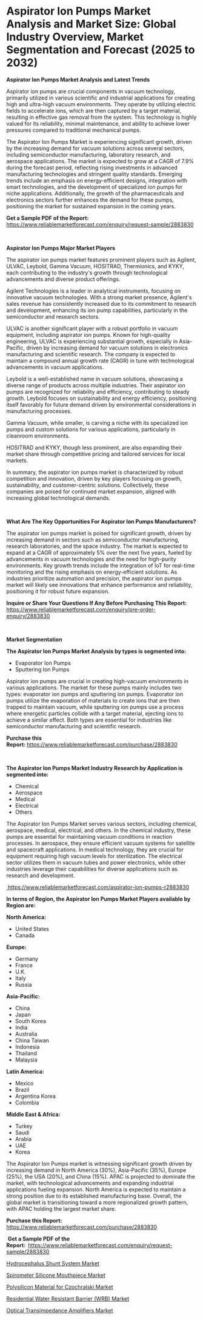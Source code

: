 <p><h1>Aspirator Ion Pumps Market Analysis and Market Size: Global Industry Overview, Market Segmentation and Forecast (2025 to 2032)</h1></p><p><strong>Aspirator Ion Pumps Market Analysis and Latest Trends</strong></p>
<p><p>Aspirator ion pumps are crucial components in vacuum technology, primarily utilized in various scientific and industrial applications for creating high and ultra-high vacuum environments. They operate by utilizing electric fields to accelerate ions, which are then captured by a target material, resulting in effective gas removal from the system. This technology is highly valued for its reliability, minimal maintenance, and ability to achieve lower pressures compared to traditional mechanical pumps.</p><p>The Aspirator Ion Pumps Market is experiencing significant growth, driven by the increasing demand for vacuum solutions across several sectors, including semiconductor manufacturing, laboratory research, and aerospace applications. The market is expected to grow at a CAGR of 7.9% during the forecast period, reflecting rising investments in advanced manufacturing technologies and stringent quality standards. Emerging trends include an emphasis on energy-efficient designs, integration with smart technologies, and the development of specialized ion pumps for niche applications. Additionally, the growth of the pharmaceuticals and electronics sectors further enhances the demand for these pumps, positioning the market for sustained expansion in the coming years.</p></p>
<p><strong>Get a Sample PDF of the Report:&nbsp;</strong> <a href="https://www.reliablemarketforecast.com/enquiry/request-sample/2883830?utm_campaign=1108&utm_medium=2&utm_source=Github&utm_content=ia&utm_term=13032025&utm_id=aspirator-ion-pumps">https://www.reliablemarketforecast.com/enquiry/request-sample/2883830</a></p>
<p>&nbsp;</p>
<p><strong>Aspirator Ion Pumps Major Market Players</strong></p>
<p><p>The aspirator ion pumps market features prominent players such as Agilent, ULVAC, Leybold, Gamma Vacuum, HOSITRAD, Thermionics, and KYKY, each contributing to the industry's growth through technological advancements and diverse product offerings.</p><p>Agilent Technologies is a leader in analytical instruments, focusing on innovative vacuum technologies. With a strong market presence, Agilent's sales revenue has consistently increased due to its commitment to research and development, enhancing its ion pump capabilities, particularly in the semiconductor and research sectors.</p><p>ULVAC is another significant player with a robust portfolio in vacuum equipment, including aspirator ion pumps. Known for high-quality engineering, ULVAC is experiencing substantial growth, especially in Asia-Pacific, driven by increasing demand for vacuum solutions in electronics manufacturing and scientific research. The company is expected to maintain a compound annual growth rate (CAGR) in tune with technological advancements in vacuum applications.</p><p>Leybold is a well-established name in vacuum solutions, showcasing a diverse range of products across multiple industries. Their aspirator ion pumps are recognized for reliability and efficiency, contributing to steady growth. Leybold focuses on sustainability and energy efficiency, positioning itself favorably for future demand driven by environmental considerations in manufacturing processes.</p><p>Gamma Vacuum, while smaller, is carving a niche with its specialized ion pumps and custom solutions for various applications, particularly in cleanroom environments. </p><p>HOSITRAD and KYKY, though less prominent, are also expanding their market share through competitive pricing and tailored services for local markets.</p><p>In summary, the aspirator ion pumps market is characterized by robust competition and innovation, driven by key players focusing on growth, sustainability, and customer-centric solutions. Collectively, these companies are poised for continued market expansion, aligned with increasing global technological demands.</p></p>
<p>&nbsp;</p>
<p><strong>What Are The Key Opportunities For Aspirator Ion Pumps Manufacturers?</strong></p>
<p><p>The aspirator ion pumps market is poised for significant growth, driven by increasing demand in sectors such as semiconductor manufacturing, research laboratories, and the space industry. The market is expected to expand at a CAGR of approximately 5% over the next five years, fueled by advancements in vacuum technologies and the need for high-purity environments. Key growth trends include the integration of IoT for real-time monitoring and the rising emphasis on energy-efficient solutions. As industries prioritize automation and precision, the aspirator ion pumps market will likely see innovations that enhance performance and reliability, positioning it for robust future expansion.</p></p>
<p><strong>Inquire or Share Your Questions If Any Before Purchasing This Report:</strong> <a href="https://www.reliablemarketforecast.com/enquiry/pre-order-enquiry/2883830?utm_campaign=1108&utm_medium=2&utm_source=Github&utm_content=ia&utm_term=13032025&utm_id=aspirator-ion-pumps">https://www.reliablemarketforecast.com/enquiry/pre-order-enquiry/2883830</a></p>
<p>&nbsp;</p>
<p><strong>Market Segmentation</strong></p>
<p><strong>The Aspirator Ion Pumps Market Analysis by types is segmented into:</strong></p>
<p><ul><li>Evaporator Ion Pumps</li><li>Sputtering Ion Pumps</li></ul></p>
<p><p>Aspirator ion pumps are crucial in creating high-vacuum environments in various applications. The market for these pumps mainly includes two types: evaporator ion pumps and sputtering ion pumps. Evaporator ion pumps utilize the evaporation of materials to create ions that are then trapped to maintain vacuum, while sputtering ion pumps use a process where energetic particles collide with a target material, ejecting ions to achieve a similar effect. Both types are essential for industries like semiconductor manufacturing and scientific research.</p></p>
<p><strong>Purchase this Report:&nbsp;</strong><a href="https://www.reliablemarketforecast.com/purchase/2883830?utm_campaign=1108&utm_medium=2&utm_source=Github&utm_content=ia&utm_term=13032025&utm_id=aspirator-ion-pumps">https://www.reliablemarketforecast.com/purchase/2883830</a></p>
<p>&nbsp;</p>
<p><strong>The Aspirator Ion Pumps Market Industry Research by Application is segmented into:</strong></p>
<p><ul><li>Chemical</li><li>Aerospace</li><li>Medical</li><li>Electrical</li><li>Others</li></ul></p>
<p><p>The Aspirator Ion Pumps Market serves various sectors, including chemical, aerospace, medical, electrical, and others. In the chemical industry, these pumps are essential for maintaining vacuum conditions in reaction processes. In aerospace, they ensure efficient vacuum systems for satellite and spacecraft applications. In medical technology, they are crucial for equipment requiring high vacuum levels for sterilization. The electrical sector utilizes them in vacuum tubes and power electronics, while other industries leverage their capabilities for diverse applications such as research and development.</p></p>
<p><a href="https://www.reliablemarketforecast.com/aspirator-ion-pumps-r2883830?utm_campaign=1108&utm_medium=2&utm_source=Github&utm_content=ia&utm_term=13032025&utm_id=aspirator-ion-pumps">&nbsp;https://www.reliablemarketforecast.com/aspirator-ion-pumps-r2883830</a></p>
<p><strong>In terms of Region, the Aspirator Ion Pumps Market Players available by Region are:</strong></p>
<p>
    <p> <strong> North America: </strong>
        <ul>
            <li>United States</li>
            <li>Canada</li>
        </ul>
        </p> 
    <p> <strong> Europe: </strong>
        <ul>
            <li>Germany</li>
            <li>France</li>
            <li>U.K.</li>
            <li>Italy</li>
            <li>Russia</li>
        </ul>
        </p> 
    <p> <strong> Asia-Pacific: </strong>
        <ul>
            <li>China</li>
            <li>Japan</li>
            <li>South Korea</li>
            <li>India</li>
            <li>Australia</li>
            <li>China Taiwan</li>
            <li>Indonesia</li>
            <li>Thailand</li>
            <li>Malaysia</li>
        </ul>
        </p> 
    <p> <strong> Latin America: </strong>
        <ul>
            <li>Mexico</li>
            <li>Brazil</li>
            <li>Argentina Korea</li>
            <li>Colombia</li>
        </ul>
        </p> 
    <p> <strong> Middle East & Africa: </strong>
        <ul>
            <li>Turkey</li>
            <li>Saudi</li>
            <li>Arabia</li>
            <li>UAE</li>
            <li>Korea</li>
        </ul>
    </p>
    </p>
<p><p>The Aspirator Ion Pumps market is witnessing significant growth driven by increasing demand in North America (30%), Asia-Pacific (35%), Europe (25%), the USA (20%), and China (15%). APAC is projected to dominate the market, with technological advancements and expanding industrial applications fueling expansion. North America is expected to maintain a strong position due to its established manufacturing base. Overall, the global market is transitioning toward a more regionalized growth pattern, with APAC holding the largest market share.</p></p>
<p><strong>Purchase this Report: </strong><a href="https://www.reliablemarketforecast.com/purchase/2883830?utm_campaign=1108&utm_medium=2&utm_source=Github&utm_content=ia&utm_term=13032025&utm_id=aspirator-ion-pumps">https://www.reliablemarketforecast.com/purchase/2883830</a></p>
<p>&nbsp;<strong>Get a Sample PDF of the Report:&nbsp;&nbsp;</strong><a href="https://www.reliablemarketforecast.com/enquiry/request-sample/2883830?utm_campaign=1108&utm_medium=2&utm_source=Github&utm_content=ia&utm_term=13032025&utm_id=aspirator-ion-pumps">https://www.reliablemarketforecast.com/enquiry/request-sample/2883830</a></p>
<p><strong></strong></p>
<p><p><a href="https://github.com/kleyderoomes/Market-Research-Report-List-1/blob/main/hydrocephalus-shunt-system-market.md?utm_campaign=1108&utm_medium=2&utm_source=Github&utm_content=ia&utm_term=13032025&utm_id=aspirator-ion-pumps">Hydrocephalus Shunt System Market</a></p><p><a href="https://github.com/bredevasil2q/Market-Research-Report-List-1/blob/main/spirometer-silicone-mouthpiece-market.md?utm_campaign=1108&utm_medium=2&utm_source=Github&utm_content=ia&utm_term=13032025&utm_id=aspirator-ion-pumps">Spirometer Silicone Mouthpiece Market</a></p><p><a href="https://github.com/nedzazollo74/Market-Research-Report-List-1/blob/main/polysilicon-material-for-czochralski-market.md?utm_campaign=1108&utm_medium=2&utm_source=Github&utm_content=ia&utm_term=13032025&utm_id=aspirator-ion-pumps">Polysilicon Material for Czochralski Market</a></p><p><a href="https://github.com/hoppeellia6b/Market-Research-Report-List-1/blob/main/residential-water-resistant-barrier-wrb-market.md?utm_campaign=1108&utm_medium=2&utm_source=Github&utm_content=ia&utm_term=13032025&utm_id=aspirator-ion-pumps">Residential Water Resistant Barrier (WRB) Market</a></p><p><a href="https://github.com/winjelequegt/Market-Research-Report-List-1/blob/main/optical-transimpedance-amplifiers-market.md?utm_campaign=1108&utm_medium=2&utm_source=Github&utm_content=ia&utm_term=13032025&utm_id=aspirator-ion-pumps">Optical Transimpedance Amplifiers Market</a></p></p>